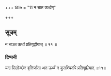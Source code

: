 +++
title = "11 न चात ऊर्ध्वम्"

+++
## सूत्रम्
न चाऽत ऊर्ध्वं प्रतिगृह्णीयात् ॥ ११ ॥  
### टिप्पनी
यदा सिलोञ्छेन वृत्तिर्जाता अत ऊर्ध्वं न कुतश्चिदपि प्रतिगृह्णीयात् ॥११॥  
